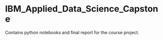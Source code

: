 # IBM_Applied_Data_Science_Capstone

Contains python notebooks and final report for the course project.
